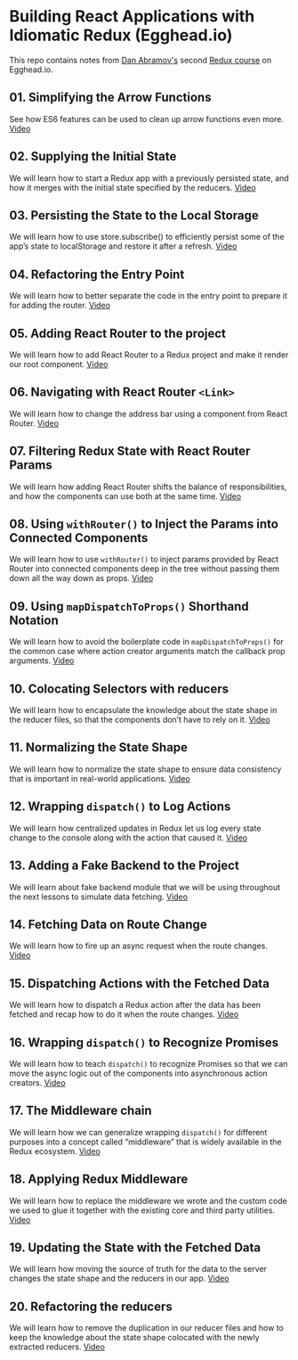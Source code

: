 # Building React Applications with Idiomatic Redux (Egghead.io)

This repo contains notes from [Dan Abramov's](https://github.com/gaearon) second [Redux course](https://egghead.io/courses/building-react-applications-with-idiomatic-redux) on Egghead.io.

## 01\. Simplifying the Arrow Functions
See how ES6 features can be used to clean up arrow functions even more. [Video](https://egghead.io/lessons/javascript-redux-simplifying-the-arrow-functions)


## 02. Supplying the Initial State
We will learn how to start a Redux app with a previously persisted state, and how it merges with the initial state specified by the reducers. [Video](https://egghead.io/lessons/javascript-redux-supplying-the-initial-state)


## 03. Persisting the State to the Local Storage
We will learn how to use store.subscribe() to efficiently persist some of the app’s state to localStorage and restore it after a refresh. [Video](https://egghead.io/lessons/javascript-redux-persisting-the-state-to-the-local-storage#/tab-transcript)


## 04. Refactoring the Entry Point
We will learn how to better separate the code in the entry point to prepare it for adding the router.
[Video](https://egghead.io/lessons/javascript-redux-refactoring-the-entry-point?series=building-react-applications-with-idiomatic-redux#/tab-transcript)


## 05. Adding React Router to the project
We will learn how to add React Router to a Redux project and make it render our root component. [Video](https://egghead.io/lessons/javascript-redux-adding-react-router-to-the-project?series=building-react-applications-with-idiomatic-redux#/tab-transcript)


## 06. Navigating with React Router `<Link>`
We will learn how to change the address bar using a component from React Router.
[Video](https://egghead.io/lessons/javascript-redux-navigating-with-react-router-link?series=building-react-applications-with-idiomatic-redux)


## 07. Filtering Redux State with React Router Params
We will learn how adding React Router shifts the balance of responsibilities, and how the components can use both at the same time.
[Video](https://egghead.io/lessons/javascript-redux-filtering-redux-state-with-react-router-params)


## 08. Using `withRouter()` to Inject the Params into Connected Components
We will learn how to use `withRouter()` to inject params provided by React Router into connected components deep in the tree without passing them down all the way down as props.
[Video](https://egghead.io/lessons/javascript-redux-using-withrouter-to-inject-the-params-into-connected-components)


## 09. Using `mapDispatchToProps()` Shorthand Notation
We will learn how to avoid the boilerplate code in `mapDispatchToProps()` for the common case where action creator arguments match the callback prop arguments.
[Video](https://egghead.io/lessons/javascript-redux-using-mapdispatchtoprops-shorthand-notation)


## 10. Colocating Selectors with reducers
We will learn how to encapsulate the knowledge about the state shape in the reducer files, so that the components don’t have to rely on it.
[Video](https://egghead.io/lessons/javascript-redux-colocating-selectors-with-reducers?series=building-react-applications-with-idiomatic-redux#/tab-transcript)


## 11. Normalizing the State Shape
We will learn how to normalize the state shape to ensure data consistency that is important in real-world applications.
[Video](https://egghead.io/lessons/javascript-redux-normalizing-the-state-shape)


## 12. Wrapping `dispatch()` to Log Actions
We will learn how centralized updates in Redux let us log every state change to the console along with the action that caused it.
[Video](https://egghead.io/lessons/javascript-redux-wrapping-dispatch-to-log-actions)


## 13. Adding a Fake Backend to the Project
We will learn about fake backend module that we will be using throughout the next lessons to simulate data fetching.
[Video](https://egghead.io/lessons/javascript-redux-adding-a-fake-backend-to-the-project)


## 14. Fetching Data on Route Change
We will learn how to fire up an async request when the route changes.
[Video](https://egghead.io/lessons/javascript-redux-fetching-data-on-route-change)


## 15. Dispatching Actions with the Fetched Data
We will learn how to dispatch a Redux action after the data has been fetched and recap how to do it when the route changes.
[Video](https://egghead.io/lessons/javascript-redux-dispatching-actions-with-the-fetched-data?series=building-react-applications-with-idiomatic-redux)


## 16. Wrapping `dispatch()` to Recognize Promises
We will learn how to teach `dispatch()` to recognize Promises so that we can move the async logic out of the components into asynchronous action creators.
[Video](https://egghead.io/lessons/javascript-redux-wrapping-dispatch-to-recognize-promises)


## 17. The Middleware chain
We will learn how we can generalize wrapping `dispatch()` for different purposes into a concept called “middleware” that is widely available in the Redux ecosystem.
[Video](https://egghead.io/lessons/javascript-redux-the-middleware-chain)


## 18. Applying Redux Middleware
We will learn how to replace the middleware we wrote and the custom code we used to glue it together with the existing core and third party utilities.
[Video](https://egghead.io/lessons/javascript-redux-applying-redux-middleware)


## 19. Updating the State with the Fetched Data
We will learn how moving the source of truth for the data to the server changes the state shape and the reducers in our app.
[Video](https://egghead.io/lessons/javascript-redux-updating-the-state-with-the-fetched-data)

## 20. Refactoring the reducers
We will learn how to remove the duplication in our reducer files and how to keep the knowledge about the state shape colocated with the newly extracted reducers.
[Video](https://egghead.io/lessons/javascript-redux-refactoring-the-reducers)

